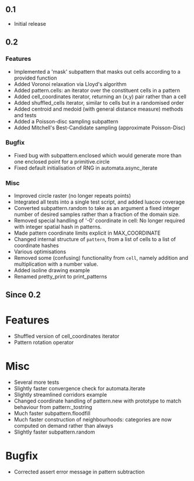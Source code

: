0.1
---
- Initial release

0.2
---------

### Features
- Implemented a 'mask' subpattern that masks out cells according to a provided
  function
- Added Voronoi relaxation via Lloyd's algorithm
- Added pattern.cells: an iterator over the constituent cells in a pattern
- Added cell_coordinates iterator, returning an (x,y) pair rather than a cell
- Added shuffled_cells iterator, similar to cells but in a randomised order
- Added centroid and medoid (with general distance measure) methods and tests
- Added a Poisson-disc sampling subpattern
- Added Mitchell's Best-Candidate sampling (approximate Poisson-Disc)

### Bugfix
- Fixed bug with subpattern.enclosed which would generate more than one enclosed
  point for a primitive.circle
- Fixed default initialisation of RNG in automata.async_iterate

### Misc
- Improved circle raster (no longer repeats points)
- Integrated all tests into a single test script, and added luacov coverage
- Converted subpattern.random to take as an argument a fixed integer number of
  desired samples rather than a fraction of the domain size.
- Removed special handling of '-0' coordinate in cell: No longer required with
  integer spatial hash in patterns.
- Made pattern coordinate limits explicit in MAX_COORDINATE
- Changed internal structure of `pattern`, from a list of cells to a list of
  coordinate hashes
- Various optimisations
- Removed some (confusing) functionality from `cell`, namely addition and
  multiplication with a number value.
- Added isoline drawing example
- Renamed pretty_print to print_patterns

Since 0.2
---------

# Features
- Shuffled version of cell_coordinates iterator
- Pattern rotation operator

# Misc
- Several more tests
- Slightly faster convergence check for automata.iterate
- Slightly streamlined corridors example
- Changed coordinate handling of pattern.new with prototype to match behaviour
  from pattern:\_tostring
- Much faster subpattern.floodfill
- Much faster construction of neighbourhoods: categories are now computed on
  demand rather than always
- Slightly faster subpattern.random
  
# Bugfix
- Corrected assert error message in pattern subtraction
